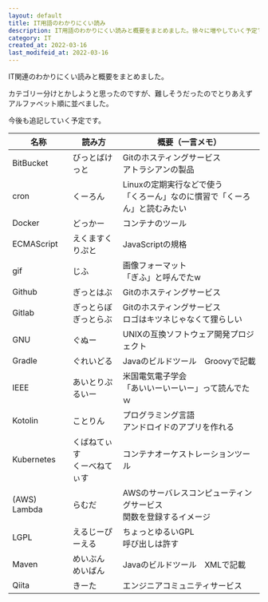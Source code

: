 ```yaml
---
layout: default
title: IT用語のわかりにくい読み
description: IT用語のわかりにくい読みと概要をまとめました。徐々に増やしていく予定です。
category: IT
created_at: 2022-03-16
last_modifeid_at: 2022-03-16
---
```


IT関連のわかりにくい読みと概要をまとめました。

カテゴリー分けとかしようと思ったのですが、難しそうだったのでとりあえず
アルファベット順に並べました。

今後も追記していく予定です。

| 名称 | 読み方 | 概要（一言メモ） |
| ---- | ---- | ---- |
| BitBucket | びっとばけっと | Gitのホスティングサービス<br/>アトラシアンの製品 |
| cron | くーろん | Linuxの定期実行などで使う<br/>「くろーん」なのに慣習で「くーろん」と読むみたい |
| Docker | どっかー | コンテナのツール |
| ECMAScript | えくますくりぷと | JavaScriptの規格 |
| gif | じふ | 画像フォーマット<br/>「ぎふ」と呼んでたw |
| Github | ぎっとはぶ | Gitのホスティングサービス |
| Gitlab | ぎっとらぼ<br/>ぎっとらぶ | Gitのホスティングサービス<br/>ロゴはキツネじゃなくて狸らしい |
| GNU | ぐぬー | UNIXの互換ソフトウェア開発プロジェクト |
| Gradle | ぐれいどる | Javaのビルドツール　Groovyで記載 |
| IEEE | あいとりぷるいー | 米国電気電子学会<br/>「あいいーいーいー」って読んでたｗ |
| Kotolin | ことりん | プログラミング言語<br/>アンドロイドのアプリを作れる |
| Kubernetes | くばねてぃす<br/>くーべねてぃす | コンテナオーケストレーションツール |
| (AWS) Lambda| らむだ | AWSのサーバレスコンピューティングサービス<br/>関数を登録するイメージ |
| LGPL | えるじーぴーえる | ちょっとゆるいGPL<br/>呼び出しは許す |
| Maven | めいぶん<br/>めいばん | Javaのビルドツール　XMLで記載 |
| Qiita | きーた | エンジニアコミュニティサービス |

